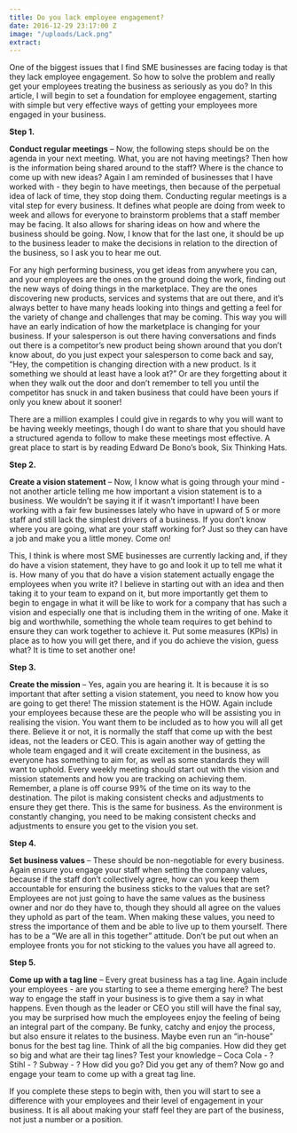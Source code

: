 ```yaml
---
title: Do you lack employee engagement?
date: 2016-12-29 23:17:00 Z
image: "/uploads/Lack.png"
extract: 
---
```


One of the biggest issues that I find SME businesses are facing today is that they lack employee engagement.  So how to solve the problem and really get your employees treating the business as seriously as you do?
In this article, I will begin to set a foundation for employee engagement, starting with simple but very effective ways of getting your employees more engaged in your business.

**Step 1.**

**Conduct regular meetings** – Now, the following steps should be on the agenda in your next meeting.  What, you are not having meetings?  Then how is the information being shared around to the staff?  Where is the chance to come up with new ideas? Again I am reminded of businesses that I have worked with - they begin to have meetings, then because of the perpetual idea of lack of time, they stop doing them.  Conducting regular meetings is a vital step for every business.  It defines what people are doing from week to week and allows for everyone to brainstorm problems that a staff member may be facing.  It also allows for sharing ideas on how and where the business should be going.  Now, I know that for the last one, it should be up to the business leader to make the decisions in relation to the direction of the business, so I ask you to hear me out.

For any high performing business, you get ideas from anywhere you can, and your employees are the ones on the ground doing the work, finding out the new ways of doing things in the marketplace.  They are the ones discovering new products, services and systems that are out there, and it’s always better to have many heads looking into things and getting a feel for the variety of change and challenges that may be coming. This way you will have an early indication of how the marketplace is changing for your business.  If your salesperson is out there having conversations and finds out there is a competitor’s new product being shown around that you don’t know about, do you just expect your salesperson to come back and say, “Hey, the competition is changing direction with a new product.  Is it something we should at least have a look at?”  Or are they forgetting about it when they walk out the door and don’t remember to tell you until the competitor has snuck in and taken business that could have been yours if only you knew about it sooner!

There are a million examples I could give in regards to why you will want to be having weekly meetings, though I do want to share that you should have a structured agenda to follow to make these meetings most effective.  A great place to start is by reading Edward De Bono’s book, Six Thinking Hats.

**Step 2.**

**Create a vision statement** – Now, I know what is going through your mind - not another article telling me how important a vision statement is to a business.  We wouldn’t be saying it if it wasn’t important!  I have been working with a fair few businesses lately who have in upward of 5 or more staff and still lack the simplest drivers of a business.  If you don’t know where you are going, what are your staff working for?  Just so they can have a job and make you a little money.  Come on! 

This, I think is where most SME businesses are currently lacking and, if they do have a vision statement, they have to go and look it up to tell me what it is.  How many of you that do have a vision statement actually engage the employees when you write it?  I believe in starting out with an idea and then taking it to your team to expand on it, but more importantly get them to begin to engage in what it will be like to work for a company that has such a vision and especially one that is including them in the writing of one.  Make it big and worthwhile, something the whole team requires to get behind to ensure they can work together to achieve it.  Put some measures (KPIs) in place as to how you will get there, and if you do achieve the vision, guess what?  It is time to set another one!

**Step 3.**

**Create the mission** – Yes, again you are hearing it.  It is because it is so important that after setting a vision statement, you need to know how you are going to get there!  The mission statement is the HOW.  Again include your employees because these are the people who will be assisting you in realising the vision.  You want them to be included as to how you will all get there.  Believe it or not, it is normally the staff that come up with the best ideas, not the leaders or CEO.  This is again another way of getting the whole team engaged and it will create excitement in the business, as everyone has something to aim for, as well as some standards they will want to uphold.  Every weekly meeting should start out with the vision and mission statements and how you are tracking on achieving them.  Remember, a plane is off course 99% of the time on its way to the destination.  The pilot is making consistent checks and adjustments to ensure they get there.  This is the same for business.  As the environment is constantly changing, you need to be making consistent checks and adjustments to ensure you get to the vision you set.

**Step 4.**

**Set business values** – These should be non-negotiable for every business.  Again ensure you engage your staff when setting the company values, because if the staff don’t collectively agree, how can you keep them accountable for ensuring the business sticks to the values that are set?  Employees are not just going to have the same values as the business owner and nor do they have to, though they should all agree on the values they uphold as part of the team.  When making these values, you need to stress the importance of them and be able to live up to them yourself.  There has to be a “We are all in this together” attitude.  Don’t be put out when an employee fronts you for not sticking to the values you have all agreed to.

**Step 5.**

**Come up with a tag line** – Every great business has a tag line.  Again include your employees - are you starting to see a theme emerging here?  The best way to engage the staff in your business is to give them a say in what happens.  Even though as the leader or CEO you still will have the final say, you may be surprised how much the employees enjoy the feeling of being an integral part of the company.  Be funky, catchy and enjoy the process, but also ensure it relates to the business.  Maybe even run an “in-house” bonus for the best tag line.  Think of all the big companies.  How did they get so big and what are their tag lines?  Test your knowledge – Coca Cola - ?  Stihl - ?  Subway - ?  How did you go?  Did you get any of them? Now go and engage your team to come up with a great tag line.

If you complete these steps to begin with, then you will start to see a difference with your employees and their level of engagement in your business.  It is all about making your staff feel they are part of the business, not just a number or a position.